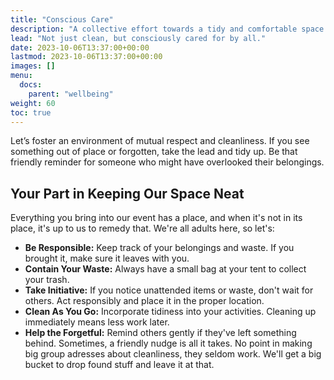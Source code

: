```yaml
---
title: "Conscious Care"
description: "A collective effort towards a tidy and comfortable space."
lead: "Not just clean, but consciously cared for by all."
date: 2023-10-06T13:37:00+00:00
lastmod: 2023-10-06T13:37:00+00:00
images: []
menu: 
  docs:
    parent: "wellbeing"
weight: 60
toc: true
---
```


Let’s foster an environment of mutual respect and cleanliness. If you see something out of place or forgotten, take the lead and tidy up. Be that friendly reminder for someone who might have overlooked their belongings.

## Your Part in Keeping Our Space Neat

Everything you bring into our event has a place, and when it's not in its place, it's up to us to remedy that. We're all adults here, so let's:

- **Be Responsible:** Keep track of your belongings and waste. If you brought it, make sure it leaves with you.
- **Contain Your Waste:** Always have a small bag at your tent to collect your trash.
- **Take Initiative:** If you notice unattended items or waste, don't wait for others. Act responsibly and place it in the proper location.
- **Clean As You Go:** Incorporate tidiness into your activities. Cleaning up immediately means less work later.
- **Help the Forgetful:** Remind others gently if they've left something behind. Sometimes, a friendly nudge is all it takes. No point in making big group adresses about cleanliness, they seldom work. We'll get a big bucket to drop found stuff and leave it at that.